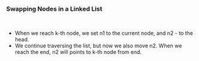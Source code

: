 ### Swapping Nodes in a Linked List
​
- When we reach k-th node, we set n1 to the current node, and n2 - to the head.
- We continue traversing the list, but now we also move n2. When we reach the end, n2 will points to k-th node from end.
​